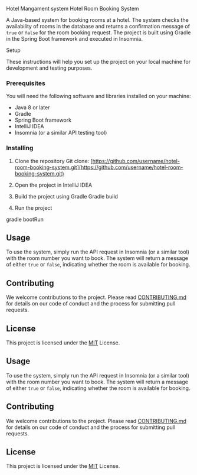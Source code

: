 Hotel Mangament system
Hotel Room Booking System

A Java-based system for booking rooms at a hotel. The system checks the availability of rooms in the database and returns a confirmation message of `true` or `false` for the room booking request. The project is built using Gradle in the Spring Boot framework and executed in Insomnia. 

Setup

These instructions will help you set up the project on your local machine for development and testing purposes.

### Prerequisites

You will need the following software and libraries installed on your machine:

- Java 8 or later
- Gradle
- Spring Boot framework
- IntelliJ IDEA
- Insomnia (or a similar API testing tool)

### Installing

1. Clone the repository
 Git clone:
[https://github.com/username/hotel-room-booking-system.git](https://github.com/username/hotel-room-booking-system.git)

2. Open the project in IntelliJ IDEA

3. Build the project using Gradle
Gradle build
4. Run the project


gradle bootRun

## Usage

To use the system, simply run the API request in Insomnia (or a similar tool) with the room number you want to book.
The system will return a message of either `true` or `false`, indicating whether the room is available for booking.

## Contributing

We welcome contributions to the project. Please read [CONTRIBUTING.md](https://github.com/username/hotel-room-booking-system/blob/master/CONTRIBUTING.md) 
for details on our code of conduct and the process for submitting pull requests.

## License

This project is licensed under the [MIT](https://opensource.org/licenses/MIT) License.

## Usage

To use the system, simply run the API request in Insomnia (or a similar tool) with the room number you want to book. The system will return a message of either `true` or `false`, indicating whether the room is available for booking.

## Contributing

We welcome contributions to the project. Please read [CONTRIBUTING.md](https://github.com/username/hotel-room-booking-system/blob/master/CONTRIBUTING.md) for details on our code of conduct and the process for submitting pull requests.

## License

This project is licensed under the [MIT](https://opensource.org/licenses/MIT) License.


